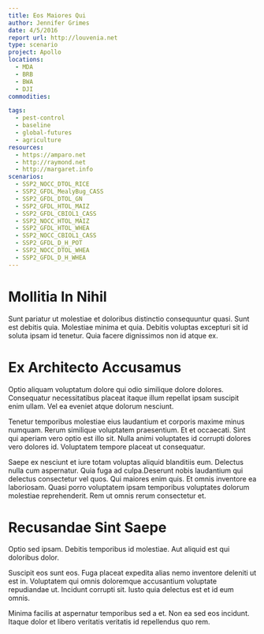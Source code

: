 ```yaml
---
title: Eos Maiores Qui
author: Jennifer Grimes
date: 4/5/2016
report url: http://louvenia.net
type: scenario
project: Apollo
locations:
  - MDA
  - BRB
  - BWA
  - DJI
commodities:

tags:
  - pest-control
  - baseline
  - global-futures
  - agriculture
resources:
  - https://amparo.net
  - http://raymond.net
  - http://margaret.info
scenarios:
  - SSP2_NOCC_DTOL_RICE
  - SSP2_GFDL_MealyBug_CASS
  - SSP2_GFDL_DTOL_GN
  - SSP2_GFDL_HTOL_MAIZ
  - SSP2_GFDL_CBIOL1_CASS
  - SSP2_NOCC_HTOL_MAIZ
  - SSP2_GFDL_HTOL_WHEA
  - SSP2_NOCC_CBIOL1_CASS
  - SSP2_GFDL_D_H_POT
  - SSP2_NOCC_DTOL_WHEA
  - SSP2_GFDL_D_H_WHEA
---
```

# Mollitia In Nihil
Sunt pariatur ut molestiae et doloribus distinctio consequuntur quasi. Sunt est debitis quia. Molestiae minima et quia. Debitis voluptas excepturi sit id soluta ipsam id tenetur. Quia facere dignissimos non id atque ex.

# Ex Architecto Accusamus
Optio aliquam voluptatum dolore qui odio similique dolore dolores. Consequatur necessitatibus placeat itaque illum repellat ipsam suscipit enim ullam. Vel ea eveniet atque dolorum nesciunt.
 Tenetur temporibus molestiae eius laudantium et corporis maxime minus numquam. Rerum similique voluptatem praesentium. Et et occaecati. Sint qui aperiam vero optio est illo sit. Nulla animi voluptates id corrupti dolores vero dolores id. Voluptatem tempore placeat ut consequatur.
 Saepe ex nesciunt et iure totam voluptas aliquid blanditiis eum. Delectus nulla cum aspernatur. Quia fuga ad culpa.Deserunt nobis laudantium qui delectus consectetur vel quos. Qui maiores enim quis. Et omnis inventore ea laboriosam. Quasi porro voluptatem ipsam temporibus voluptates dolorum molestiae reprehenderit. Rem ut omnis rerum consectetur et.

# Recusandae Sint Saepe
Optio sed ipsam. Debitis temporibus id molestiae. Aut aliquid est qui doloribus dolor.
 Suscipit eos sunt eos. Fuga placeat expedita alias nemo inventore deleniti ut est in. Voluptatem qui omnis doloremque accusantium voluptate repudiandae ut. Incidunt corrupti sit. Iusto quia delectus est et id eum omnis.
 Minima facilis at aspernatur temporibus sed a et. Non ea sed eos incidunt. Itaque dolor et libero veritatis veritatis id repellendus quo rem.
